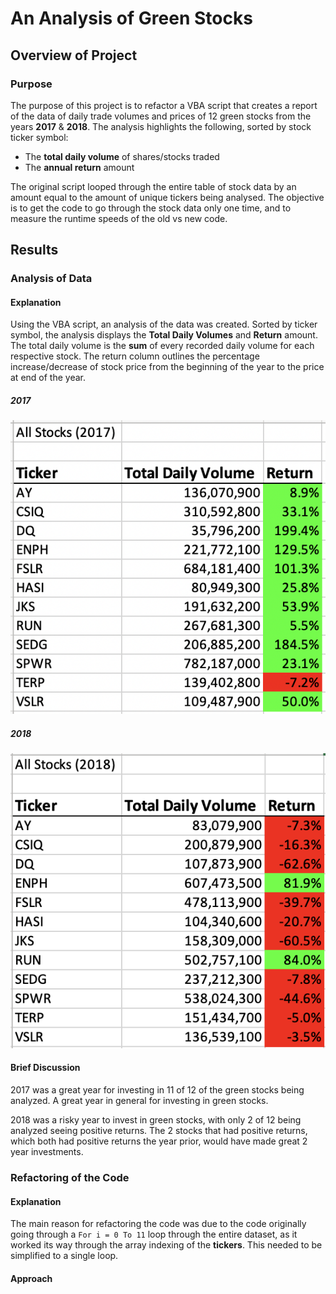 # An Analysis of Green Stocks

## Overview of Project

### Purpose

The purpose of this project is to refactor a VBA script that creates a report of the data of daily trade volumes and prices of 12 green stocks from the years **2017** & **2018**. The analysis highlights the following, sorted by stock ticker symbol:

* The **total daily volume** of shares/stocks traded
* The **annual return** amount

The original script looped through the entire table of stock data by an amount equal to the amount of unique tickers being analysed. The objective is to get the code to go through the stock data only one time, and to measure the runtime speeds of the old vs new code.
 
 
## Results

### Analysis of Data

#### Explanation

Using the VBA script, an analysis of the data was created. Sorted by ticker symbol, the analysis displays the **Total Daily Volumes** and **Return** amount. The total daily volume is the **sum** of every recorded daily volume for each respective stock. The return column outlines the percentage increase/decrease of stock price from the beginning of the year to the price at end of the year.


##### 2017

![green_stocks_analysis_2017](/resources/green_stocks_analysis_2017.png)


##### 2018

![green_stocks_analysis_2018](/resources/green_stocks_analysis_2018.png)


#### Brief Discussion

2017 was a great year for investing in 11 of 12 of the green stocks being analyzed. A great year in general for investing in green stocks. 

2018 was a risky year to invest in green stocks, with only 2 of 12 being analyzed seeing positive returns. The 2 stocks that had positive returns, which both had positive returns the year prior, would have made great 2 year investments.


### Refactoring of the Code

#### Explanation

The main reason for refactoring the code was due to the code originally going through a `For i = 0 To 11` loop through the entire dataset, as it worked its way through the array indexing of the **tickers**. This needed to be simplified to a single loop.

#### Approach


